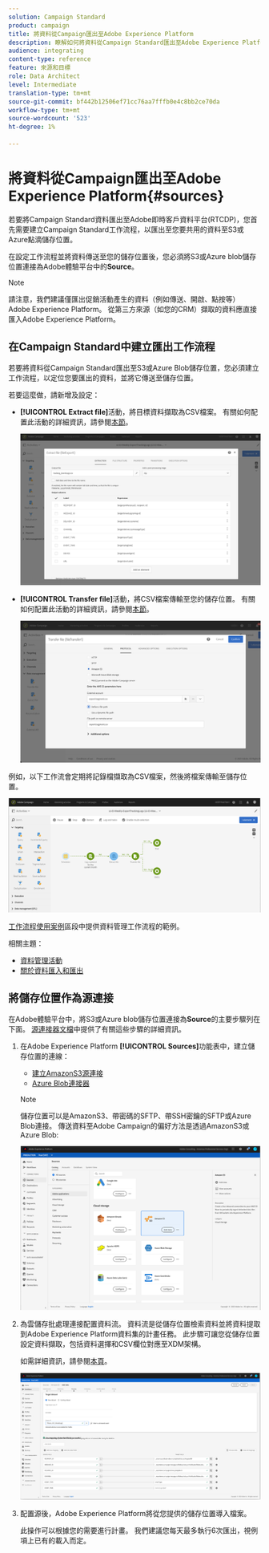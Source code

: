 ```yaml
---
solution: Campaign Standard
product: campaign
title: 將資料從Campaign匯出至Adobe Experience Platform
description: 瞭解如何將資料從Campaign Standard匯出至Adobe Experience Platform。
audience: integrating
content-type: reference
feature: 來源和目標
role: Data Architect
level: Intermediate
translation-type: tm+mt
source-git-commit: bf442b12506ef71cc76aa7fffb0e4c8bb2ce70da
workflow-type: tm+mt
source-wordcount: '523'
ht-degree: 1%

---
```



# 將資料從Campaign匯出至Adobe Experience Platform{#sources}

若要將Campaign Standard資料匯出至Adobe即時客戶資料平台(RTCDP)，您首先需要建立Campaign Standard工作流程，以匯出至您要共用的資料至S3或Azure點滴儲存位置。

在設定工作流程並將資料傳送至您的儲存位置後，您必須將S3或Azure blob儲存位置連接為Adobe體驗平台中的&#x200B;**Source**。

>[!NOTE]

請注意，我們建議僅匯出促銷活動產生的資料（例如傳送、開啟、點按等） Adobe Experience Platform。 從第三方來源（如您的CRM）擷取的資料應直接匯入Adobe Experience Platform。

## 在Campaign Standard中建立匯出工作流程

若要將資料從Campaign Standard匯出至S3或Azure Blob儲存位置，您必須建立工作流程，以定位您要匯出的資料，並將它傳送至儲存位置。

若要這麼做，請新增及設定：

* **[!UICONTROL Extract file]**&#x200B;活動，將目標資料擷取為CSV檔案。 有關如何配置此活動的詳細資訊，請參閱[本節](../../automating/using/extract-file.md)。

   ![](assets/rtcdp-extract-file.png)

* **[!UICONTROL Transfer file]**&#x200B;活動，將CSV檔案傳輸至您的儲存位置。 有關如何配置此活動的詳細資訊，請參閱[本節](../../automating/using/transfer-file.md)。

   ![](assets/rtcdp-transfer-file.png)

例如，以下工作流會定期將記錄檔擷取為CSV檔案，然後將檔案傳輸至儲存位置。

![](assets/aep-export.png)

[工作流程使用案例](../../automating/using/about-workflow-use-cases.md#management)區段中提供資料管理工作流程的範例。

相關主題：

* [資料管理活動](../../automating/using/about-data-management-activities.md)
* [關於資料匯入和匯出](../../automating/using/about-data-import-and-export.md)


## 將儲存位置作為源連接

在Adobe體驗平台中，將S3或Azure blob儲存位置連接為&#x200B;**Source**&#x200B;的主要步驟列在下面。 [源連接器文檔](https://experienceleague.adobe.com/docs/experience-platform/sources/home.html)中提供了有關這些步驟的詳細資訊。

1. 在Adobe Experience Platform **[!UICONTROL Sources]**&#x200B;功能表中，建立儲存位置的連線：

   * [建立AmazonS3源連接](https://experienceleague.adobe.com/docs/experience-platform/sources/ui-tutorials/create/cloud-storage/s3.html)
   * [Azure Blob連接器](https://experienceleague.adobe.com/docs/experience-platform/sources/connectors/cloud-storage/blob.html)

   >[!NOTE]
   >
   >儲存位置可以是AmazonS3、帶密碼的SFTP、帶SSH密鑰的SFTP或Azure Blob連接。 傳送資料至Adobe Campaign的偏好方法是透過AmazonS3或Azure Blob:

   ![](assets/rtcdp-connector.png)

1. 為雲儲存批處理連接配置資料流。 資料流是從儲存位置檢索資料並將資料提取到Adobe Experience Platform資料集的計畫任務。 此步驟可讓您從儲存位置設定資料擷取，包括資料選擇和CSV欄位對應至XDM架構。

   如需詳細資訊，請參閱[本頁](https://experienceleague.adobe.com/docs/experience-platform/sources/ui-tutorials/dataflow/cloud-storage.html)。

   ![](assets/rtcdp-map-xdm.png)

1. 配置源後，Adobe Experience Platform將從您提供的儲存位置導入檔案。

   此操作可以根據您的需要進行計畫。 我們建議您每天最多執行6次匯出，視例項上已有的載入而定。
